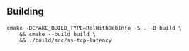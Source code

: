 ## Building

```
cmake -DCMAKE_BUILD_TYPE=RelWithDebInfo -S . -B build \
    && cmake --build build \
    && ./build/src/ss-tcp-latency
```
